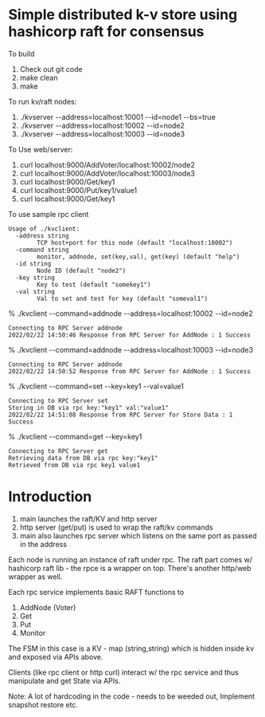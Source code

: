 # Simple distributed k-v store using hashicorp raft for consensus

To build
1. Check out git code
2. make clean
3. make

To run kv/raft nodes:
1. ./kvserver --address=localhost:10001 --id=node1 --bs=true
2. ./kvserver --address=localhost:10002 --id=node2 
3. ./kvserver --address=localhost:10003 --id=node3 

To Use web/server:
1. curl localhost:9000/AddVoter/localhost:10002/node2
2. curl localhost:9000/AddVoter/localhost:10003/node3
3. curl localhost:9000/Get/key1 
4. curl localhost:9000/Put/key1/value1
5. curl localhost:9000/Get/key1 

To use sample rpc client

```
Usage of ./kvclient:
  -address string
    	TCP host+port for this node (default "localhost:10002")
  -command string
    	monitor, addnode, set(key,val), get(key) (default "help")
  -id string
    	Node ID (default "node2")
  -key string
    	Key to test (default "somekey1")
  -val string
    	Val to set and test for key (default "someval1")
```

% ./kvclient --command=addnode --address=localhost:10002 --id=node2
```
Connecting to RPC Server addnode
2022/02/22 14:50:46 Response from RPC Server for AddNode : 1 Success
```
% ./kvclient --command=addnode --address=localhost:10003 --id=node3
```
Connecting to RPC Server addnode
2022/02/22 14:50:52 Response from RPC Server for AddNode : 1 Success
```
% ./kvclient --command=set --key=key1 --val=value1                 
```
Connecting to RPC Server set
Storing in DB via rpc key:"key1" val:"value1" 
2022/02/22 14:51:08 Response from RPC Server for Store Data : 1 Success
```
 % ./kvclient --command=get --key=key1             
```
Connecting to RPC Server get
Retrieving data from DB via rpc key:"key1" 
Retrieved from DB via rpc key1 value1
```

# Introduction

1. main launches the raft/KV and http server
2. http server (get/put) is used to wrap the raft/kv commands
3. main also launches rpc server which listens on the same port as passed in the address

Each node is running an instance of raft under rpc. The raft part comes w/ hashicorp raft lib - the rpce is a wrapper on top. There's another http/web wrapper as well.

Each rpc service implements basic RAFT functions to 
1. AddNode (Voter)
2. Get
3. Put
4. Monitor

The FSM in this case is a KV - map (string,string) which is hidden inside kv and exposed via APIs above. 

Clients (like rpc client or http curl) interact w/ the rpc service and thus manipulate and get State via APIs.


Note: A lot of hardcoding in the code - needs to be weeded out, Implement snapshot restore etc.
